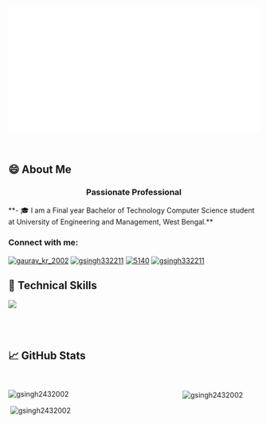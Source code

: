 <p align="center">
  <img src="https://github.com/GSingh2432002/GSingh2432002/blob/main/header.svg" alt="my banner"></a>
</p>

<br>

## 😄 About Me
<h3 align="center"> Passionate Professional </h3>
**- 🎓 I am a Final year Bachelor of Technology Computer Science student at University of Engineering and Management, West Bengal.**

<br>

<h3 align="left">Connect with me:</h3>
<p align="left">
<a href="https://twitter.com/gaurav_kr_2002" target="blank"><img align="center" src="https://raw.githubusercontent.com/rahuldkjain/github-profile-readme-generator/master/src/images/icons/Social/twitter.svg" alt="gaurav_kr_2002" height="30" width="40" /></a>
<a href="https://www.leetcode.com/gsingh332211" target="blank"><img align="center" src="https://raw.githubusercontent.com/rahuldkjain/github-profile-readme-generator/master/src/images/icons/Social/leet-code.svg" alt="gsingh332211" height="30" width="40" /></a>
<a href="https://discord.gg/5140" target="blank"><img align="center" src="https://raw.githubusercontent.com/rahuldkjain/github-profile-readme-generator/master/src/images/icons/Social/discord.svg" alt="5140" height="30" width="40" /></a>
<a href="https://www.hackerrank.com/gsingh332211" target="blank"><img align="center" src="https://raw.githubusercontent.com/rahuldkjain/github-profile-readme-generator/master/src/images/icons/Social/hackerrank.svg" alt="gsingh332211" height="30" width="40" /></a>
</p>

## 💼 Technical Skills

<p align="left">
  <a href="https://skillicons.dev">
    <img src="https://skillicons.dev/icons?i=js,py,opencv,java,html,css,bootstrap,tailwind,react,redux,express,mongodb,mysql,sqlite,firebase,nodejs,bash,linux,postman,git,github,eclipse,vscode" />
  </a>
</p>

<br>

<br>

## 📈 GitHub Stats 
<br>
<div>
<p><img display="flex" flex-wrap="wrap" width="350px" align="left" src="https://github-readme-stats.vercel.app/api?username=gsingh2432002&show_icons=true&locale=en&layout=compact" alt="gsingh2432002" /></p>

<p><img display="flex" flex-wrap="wrap" width="300px" align="center" src="https://github-readme-stats.vercel.app/api/top-langs?username=gsingh2432002&show_icons=true&locale=en&layout=compact" alt="gsingh2432002" /></p>

<p>&nbsp;<img display="flex" width="350px" justify-content="center"  src="https://github-readme-streak-stats.herokuapp.com/?user=gsingh2432002&" alt="gsingh2432002" /></p>
</div>

